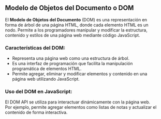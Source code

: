 ## Modelo de Objetos del Documento o DOM

El **Modelo de Objetos del Documento** (DOM) es una representación en forma de árbol de una página HTML, donde cada elemento HTML es un nodo. Permite a los programadores manipular y modificar la estructura, contenido y estilos de una página web mediante código JavaScript.

### Características del DOM:
- Representa una página web como una estructura de árbol.
- Es una interfaz de programación que facilita la manipulación programática de elementos HTML.
- Permite agregar, eliminar y modificar elementos y contenido en una página web utilizando JavaScript.

### Uso del DOM en JavaScript:
El DOM API se utiliza para interactuar dinámicamente con la página web. Por ejemplo, permite agregar elementos como listas de notas y actualizar el contenido de forma interactiva.
